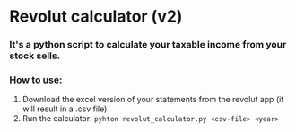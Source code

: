 # Revolut calculator (v2)

### It's a python script to calculate your taxable income from your stock sells.
### How to use:
1. Download the excel version of your statements from the revolut app (it will result in a .csv file) 
2. Run the calculator: `pyhton revolut_calculator.py <csv-file> <year>`
